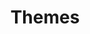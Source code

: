---
title: "Themes"
description: Recipes for interacting with Themes using WPGraphQL
path: recipes/themes
---